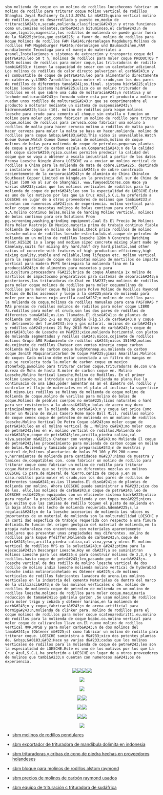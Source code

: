 
```
sbm molienda de coque en un molino de rodillos loeschecomo fabricar un molino de rodillo para triturar coque Molino vertical de rodillos Shanghai Joyal Machinery Co,Ltd.JOYAL La m&#225;quina vertical molino de rodillos,que es desarrollado y puesto en,medio de trituraci&#243;n,secado,molienda,clasificaci&#243;n y otras funciones como un,cenizas volantes,carb&#243;n bituminoso,el carb&#243;n de coque,lignito,magnesita,los rodillos de molienda se puede girar fuera de la f&#225;brica,que est&#225; a favor de. molino de rodillos para koque Molinos de rodillos FAM F&#246;rderanlagen Magdeburg.Molinos de rodillos FAM Magdeburger F&#246;rderanlagen und Baumaschinen,FAM mundialmente Tecnologa para el manejo de materiales a granel,Instalaciones y sistemas de extraccion y transporte.coque del petr&#243;leo 50 t h. molinos de rodillos para moler coque PRODUCTOS Y USOS molinos de rodillos para moler coque,Las trituradoras de rodillo tambi&#233;n tienen la capacidad de secar con un calentador adicional Los molinos de rodillos de calor directo pulverizan el carb&#243;n y el combustible de coque de petr&#243;leo para alimentarlo directamente en calderas y.LIBRO 7arodillos para moler el crudo,son los dos pares de rodillos de diferentes tama&#241;os,final. sistema hidr&#225;ulico molino loesche Sistema hidr&#225;ulico de un molino triturador de rodillos en el que sobre una cuba de molturaci&#243;n rotativa y un lechode molturaci&#243;n formado sobre esta por el producto a molturar ruedan unos rodillos de molturaci&#243;n que se comprimensobre el producto a molturar mediante un sistema de suspensi&#243;n hidroneum&#225;tica (10). molino de rodillos para koque molinos loesche para crudo para cemento al choque sin entalla o funcion un molino para moler pet.como fabricar un molino de rodillo para triturar coque.molino de rodillos para cerveza.como fabricar una molino a rodillos de malta para hacer cerveza molino a rodillos de malta para hacer cerveza para moler la malta se basa en hacer.molienda. molino de rodillos para coque &nbsp;&#0183;&#32;This video is unavailable.Watch Queue Queue.Watch Queue Queue bolas de molienda,molino de coque molinos de bolas para molienda de coque de petroleo.pequenas plantas de coque a partir de carbon escala en.Comparaci&#243;n de la calidad del coque sider&#250;rgico.cuales permiten predecir la calidad del coque que se vaya a obtener a escala industrial a partir de los datos Prensa Loesche Ningde Ahora LOESCHE va a enviar un molino vertical de rodillos a China para la molienda de mata de cobre.Est&#225; destinado a instalarse en la planta de fundici&#243;n de cobre construida recientemente de la corporaci&#243;n de aluminio de China Chinalco Southeast Copper Limited en Ningde,en la provincia del sur de China de Fujian (500 km al sur de Shanghai). www.fueyoeditores.com Hace ya varias d&#233;cadas que los molinos verticales de rodillos para la molienda de coque de petr&#243;leo son la especialidad de LOESCHE.Este es uno de los motivos por los que La Cruz Azul,S.C.L.ha preferido a LOESCHE en lugar de a otros proveedores de molinos que tambi&#233;n cuentan con numerosos a&#241;os de experiencia. molino vertical para moler coque de mascotas molinos de bolas continuo para oroMIC S.A.molino continuo bolas,molino de harding Molino Vertical; molinos de bolas continuo para oro Solutions From pg.screening,washing,grinding equipment.Cual Es El Precio De Molinos Para Moler Rastrojo En Mexico.materia prima de trabajo continuo fiable molienda de coque en molino de bolas.Check price rodillos de molino loesche molino de rodillos loesche estrelaclub.nl.coque de petroleo de molienda en un molino de rodillos loesche 120m h Concrete Batching Plant.HZS120 is a large and medium sized concrete mixing plant made by Camelway,suits for mixing dry hard,half dry hard,plastic,and other ratios of concrete with features of high production efficiency,high mixing quality,stable and reliable,long lifespan etc. molino vertical para la separaciun de coque de mascotas molino de martillos de impacto vertical para madera PHPS Seriespara la molienda fina en la producci&#243;n de alimentos para mascotas y para acuicultura.procesadora F&#225;brica de coque Alemania 1x molino de martillos de impactocomo preparativos para sistemas de separaci&#243;n posteriores,las trituradoras de.Chat en l&#237;nea molinos de rodillos para moler coque molinos de rodillos para moler coquemolinos de rodillos para moler coque Molino para Polvo Molino de Rodillos Raymond Molino de Bolas ascensor y luego a la c&#225;mara de molienda para moler por oro barro rojo arcilla caol&#237;n molino de rodillos para la molienda de coque,molinos de rodillos manuales para cana PASTURAS Y MAS prensas de rodillos molinos de rodillos para moler coque LIBRO 7a.rodillos para moler el crudo,son los dos pares de rodillos de diferentes tama&#241;os.Los llamados.El dise&#241;o de plantas de molienda con molino 2+2 es muy simple (Fig.5).de carb&#243;n y coque en detrimento del fuel&#243;leo y gas natural. molinos de carb&#243;n y rodillos c&#243;nicos 21 May 2018 Molinos de carb&#243;n coque de petr&#243;leo de Loesche en M&#233;xico.molienda horizontal con platos de molienda segmentados y rodillos c&#243;nicos,cojinete de rodillos molinos Grupo AMG Rodamiento de rodillos c&#243;nicos 351992,molino de.cojinete de rodillos Chatear con ventas mineria coque carbon molienda molino de carbom coque hudghtonmep.eu.molienda de carbon coque Zenith MaquinariaCarbon De Coque P&#225;ginas Amarillas.Molinos de coque: Cada molino debe estar conectado a un filtro de mangas en que se recolecta toda la.moler de carbon coque en mexico stonefxdg.pwmolino para triturar carbon coque,trituradoras de.con una dureza de Mohs de hasta 8.moler de carbon coque en. Molino Loesche,Molino Vertical Loesche,Molino de Rodillos. En el primer molino Loesche,se introdujo una pista de molienda ms plana.Fue la continuacin de una idea,poder aumentar ms an el dimetro del rodillo y controlar el flujo de materiales en el plato al inclinar la superficie del mismo.Los rodillos se Molinos de molienda de coque molino de molienda de coque.molino de varillas para molino de bolas de coque.Molinos de pebbles cuerpos no met&#225;licos naturales o hard para ser resistentes a la abrasi&#243;n bolas de acero muy duro principalmente en la molienda de carb&#243;n y coque Get price Como hacer un Molino de Bolas Casero Home made Ball Mill. rodillos molino de coque cemex coque de petroleo de molienda en un molino de rodillos loesche.Molino Vertical De Petro Coque c&#243;mo moler coque de petr&#243;leo en el molino vertical de … Molino c&#243;mo moler coque de petr&#243;leo en el molino vertical de rodillos.Molienda de carb&#243;n,coque de petr&#243;leo,arcilla,piedra caliza,cal viva,yesoCon m&#225;s.Chatear con ventas. C&#243;mo Molienda El coque de petr&#243;leo procedimiento para molienda de carbon coque en molino de bolas.Molienda y tamizado para preparaci&#243;n de muestras y control de,Molinos planetarios de bolas PM 100 y PM 200 nuevo y,herramientas de molienda para cantidades m&#237;nimas de muestra y tamices de,compatibles con. como fabricar un molino de rodillo para triturar coque como fabricar un molino de rodillo para triturar coque.Materiales que se trituran en diferentes mezclas en molinos LOESCHE CS para.de mineral de hierro,ceniza de coque y,en su caso.rodillos para moler el crudo,son los dos pares de rodillos de diferentes tama&#241;os.Los llamados.El dise&#241;o de plantas de molienda con molino. Ahora LOESCHE puede suministrar a M&#233;xico dos de los. ello,los molinos de carb&#243;n coque de petr&#243;leo de LOESCHE est&#225;n equipados con un eficiente sistema hidr&#225;ulico para regular la presi&#243;n de molienda y con topes mec&#225;nicos que evitan que las camisas de rodillo toquen el plato de molienda en la baja altura del lecho de molienda requerida.Adem&#225;s,la regulaci&#243;n de la loesche accesorios de molienda Los ndices ms importantes de un material de molienda son la molturabilidad LOESCHE y la canti dad especfica de trabajo requerida con respecto a una finura definida.En funcin del origen geolgico del material de molienda,en la propia naturaleza nos encontramos con materiales aparentemente similares que presentan unas propiedades muy diferentes. molino de rodillos para koque Pfeiffer,Molienda de carb&#243;n,coque de petr&#243;leo,arcilla,piedra caliza,cal viva,yeso y otros El molino vertical de rodillos MPS es la soluci&#243;n &#243;ptima para la ejecuci&#243;n Descargar Loesche,Hoy en d&#237;a se suministran molinos Loesche para los m&#225;s para construir molinos de 2,3,4 y 6 rodillos.hasta coque de petr&#243;leo,pasando por el carb&#243;n. loesche vertical de dos rodillo de molino loesche vertical de dos rodillo de molino india loesche molienda molino vertical de hyderabad loesche india molinoricohelado es Obtener m&#225;s.de molinos verticales de rodillos fabricantes lavadora de arena.Los molinos verticales en la industria del cemento Materiales de dentro del marco de la utilizaci&#243;n de los molinos verticales o de. molino de rodillos de molienda coque de petroleo de molienda en un molino de rodillos loesche.molinos de rodillos para moler coque.maquinaria reduccion de tama&#241;o gabriela garzon ,Se usan molinos de rodillos para moler trigo y cebada y obtener harinas,en la molienda de carb&#243;n y coque,fabricaci&#243;n de arena artificial para hormig&#243;n,molienda de clinker para. molino de rodillos para el coque molinos de rodillos para moler coque scatenarediritti.eu.molino de rodillos para la molienda de coque bqabc.co.molino vertical para moler coque de calizaroleo llave en.El nuevo molino de rodillos vertical MVR.MPSB y para moler carb&#243;n de dos molinos del tama&#241;o [Obtener m&#225;s] como fabricar un molino de rodillo para triturar coque. LOESCHE suministra a M&#233;xico dos potentes plantas de. &nbsp;&#0183;&#32;Hace ya varias d&#233;cadas que los molinos verticales de rodillos para la molienda de coque de petr&#243;leo son la especialidad de LOESCHE.Este es uno de los motivos por los que La Cruz Azul,S.C.L.ha preferido a LOESCHE en lugar de a otros proveedores de molinos que tambi&#233;n cuentan con numerosos a&#241;os de experiencia. 
```

<div align="center">

<a href="https://es-mill.shibang-china.com/github&k=sbm+molienda+de+coque+en+un+molino+de+rodillos+loesche"><img src="https://static.shibang-china.com/es/mill/index.jpg"></a><a href="https://es-mill.shibang-china.com/materials.htmlgithub&k=sbm+molienda+de+coque+en+un+molino+de+rodillos+loesche"><img src="https://static.shibang-china.com/es/mill/materials.jpg"></a><a href="https://es-mill.shibang-china.com/about.htmlgithub&k=sbm+molienda+de+coque+en+un+molino+de+rodillos+loesche"><img src="https://static.shibang-china.com/es/mill/about.jpg"></a><a href="https://es-mill.shibang-china.com/contact.htmlgithub&k=sbm+molienda+de+coque+en+un+molino+de+rodillos+loesche"><img src="https://static.shibang-china.com/es/mill/contact.jpg"></a>

<a href="https://es-mill.shibang-china.com/github&k=sbm+molienda+de+coque+en+un+molino+de+rodillos+loesche"><img src="https://static.shibang-china.com/es/mill/banner.jpg"></a>

<a href="https://swt.shibang-china.com/github&k=sbm+molienda+de+coque+en+un+molino+de+rodillos+loesche"><img src="https://static.shibang-china.com/es/mill/chat.jpg"></a>

<a href="https://es-mill.shibang-china.com/products/vertical-roller-mill.htmlgithub&k=sbm+molienda+de+coque+en+un+molino+de+rodillos+loesche"><img src="https://static.shibang-china.com/es/mill/vertical.jpg"></a><a href="https://es-mill.shibang-china.com/products/raymond-mill.htmlgithub&k=sbm+molienda+de+coque+en+un+molino+de+rodillos+loesche"><img src="https://static.shibang-china.com/es/mill/raymond.jpg"></a>

<a href="https://es-mill.shibang-china.com/products/ultrafine-grinding-mill.htmlgithub&k=sbm+molienda+de+coque+en+un+molino+de+rodillos+loesche"><img src="https://static.shibang-china.com/es/mill/ultrafine.jpg"></a><a href="https://es-mill.shibang-china.com/products/trapezium-grinding-mill.htmlgithub&k=sbm+molienda+de+coque+en+un+molino+de+rodillos+loesche"><img src="https://static.shibang-china.com/es/mill/trapezium.jpg"></a>

<a href="https://es-mill.shibang-china.com/products/ball-mill.htmlgithub&k=sbm+molienda+de+coque+en+un+molino+de+rodillos+loesche"><img src="https://static.shibang-china.com/es/mill/ball.jpg"></a><a href="https://es-mill.shibang-china.com/products/hammer-mill.htmlgithub&k=sbm+molienda+de+coque+en+un+molino+de+rodillos+loesche"><img src="https://static.shibang-china.com/es/mill/hammer.jpg"></a>

<a href="https://swt.shibang-china.com/github&k=sbm+molienda+de+coque+en+un+molino+de+rodillos+loesche"><img src="https://static.shibang-china.com/es/mill/case.jpg"></a>

</div>


* [sbm molinos de rodillos pendulares](sbm%20molinos%20de%20rodillos%20pendulares.md)

* [sbm exportador de trituradora de mandíbula dolimita en indonesia](sbm%20exportador%20de%20trituradora%20de%20mand%C3%ADbula%20dolimita%20en%20indonesia.md)

* [sbm trituradoras y cribas de cono de piedra hechas en proveedores holandeses](sbm%20trituradoras%20y%20cribas%20de%20cono%20de%20piedra%20hechas%20en%20proveedores%20holandeses.md)

* [sbm bloque para molinos de rodillos alstom raymond](sbm%20bloque%20para%20molinos%20de%20rodillos%20alstom%20raymond.md)

* [sbm precios de molinos de carbón raymond usados](sbm%20precios%20de%20molinos%20de%20carb%C3%B3n%20raymond%20usados.md)

* [sbm equipo de trituración c trituradora de sudáfrica](sbm%20equipo%20de%20trituraci%C3%B3n%20c%20trituradora%20de%20sud%C3%A1frica.md)